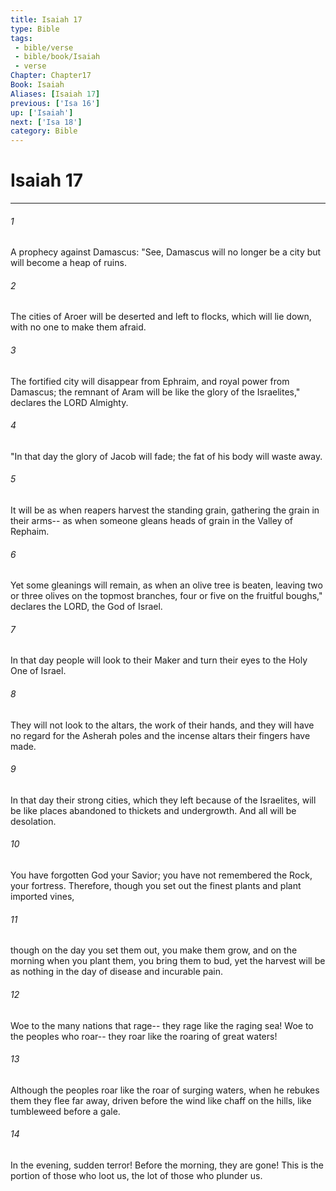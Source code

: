 ```yaml
---
title: Isaiah 17
type: Bible
tags:
 - bible/verse
 - bible/book/Isaiah
 - verse
Chapter: Chapter17
Book: Isaiah
Aliases: [Isaiah 17]
previous: ['Isa 16']
up: ['Isaiah']
next: ['Isa 18']
category: Bible
---
```

# Isaiah 17

***


###### 1 
A prophecy against Damascus: "See, Damascus will no longer be a city but will become a heap of ruins. 

###### 2 
The cities of Aroer will be deserted and left to flocks, which will lie down, with no one to make them afraid. 

###### 3 
The fortified city will disappear from Ephraim, and royal power from Damascus; the remnant of Aram will be like the glory of the Israelites," declares the LORD Almighty. 

###### 4 
"In that day the glory of Jacob will fade; the fat of his body will waste away. 

###### 5 
It will be as when reapers harvest the standing grain, gathering the grain in their arms-- as when someone gleans heads of grain in the Valley of Rephaim. 

###### 6 
Yet some gleanings will remain, as when an olive tree is beaten, leaving two or three olives on the topmost branches, four or five on the fruitful boughs," declares the LORD, the God of Israel. 

###### 7 
In that day people will look to their Maker and turn their eyes to the Holy One of Israel. 

###### 8 
They will not look to the altars, the work of their hands, and they will have no regard for the Asherah poles and the incense altars their fingers have made. 

###### 9 
In that day their strong cities, which they left because of the Israelites, will be like places abandoned to thickets and undergrowth. And all will be desolation. 

###### 10 
You have forgotten God your Savior; you have not remembered the Rock, your fortress. Therefore, though you set out the finest plants and plant imported vines, 

###### 11 
though on the day you set them out, you make them grow, and on the morning when you plant them, you bring them to bud, yet the harvest will be as nothing in the day of disease and incurable pain. 

###### 12 
Woe to the many nations that rage-- they rage like the raging sea! Woe to the peoples who roar-- they roar like the roaring of great waters! 

###### 13 
Although the peoples roar like the roar of surging waters, when he rebukes them they flee far away, driven before the wind like chaff on the hills, like tumbleweed before a gale. 

###### 14 
In the evening, sudden terror! Before the morning, they are gone! This is the portion of those who loot us, the lot of those who plunder us. 
